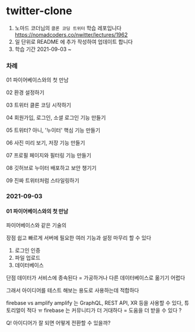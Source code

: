 # twitter-clone

1. 노마드 코더님의 `클론 코딩 트위터` 학습 레포입니다
   https://nomadcoders.co/nwitter/lectures/1962
2. 일 단위로 README 에 추가 작성하여 업데이트 합니다
3. 학습 기간
   2021-09-03 ~

### 차례

01 파이어베이스와의 첫 만남

02 환경 설정하기

03 트위터 클론 코딩 시작하기

04 회원가입, 로그인, 소셜 로그인 기능 만들기

05 트위터? 아니, '누이터' 핵심 기능 만들기

06 사진 미리 보기, 저장 기능 만들기

07 프로필 페이지와 필터링 기능 만들기

08 깃허브로 누이터 배포하고 보안 챙기기

09 진짜 트위터처럼 스타일링하기

### 2021-09-03

#### 01 파이어베이스와의 첫 만남

파이어베이스와 같은 기술의

장점
쉽고 빠르게 서버에 필요한 여러 기능과 설정 마무리 할 수 있다

1. 로그인 인증
2. 파일 업로드
3. 데이터베이스

단점
데이터가 서비스에 종속된다 = 가공하거나 다른 데이터베이스로 옮기기 어렵다

그래서 아이디어를 테스트 해보는 용도로 사용하는데 적합하다

firebase vs amplify
amplify 는 GraphQL, REST API, XR 등을 사용할 수 있다, 튜토리얼이 적다 ㅠ
firebase 는 커뮤니티가 더 거대하다 = 도움을 더 받을 수 있다 ?

Q! 아이디어가 잘 되면 어떻게 전환할 수 있을까?
